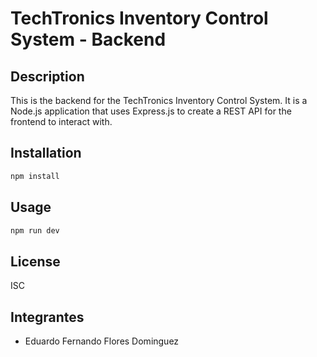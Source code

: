 # TechTronics Inventory Control System - Backend

## Description

This is the backend for the TechTronics Inventory Control System. It is a Node.js application that uses Express.js to create a REST API for the frontend to interact with.

## Installation

```bash
npm install
```

## Usage

```bash
npm run dev
```

## License

ISC

## Integrantes
- Eduardo Fernando Flores Dominguez
